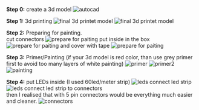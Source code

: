 **Step 0:** create a 3d model
![autocad](https://github.com/ArtiomBoo/Arduino_HexaLeaf/blob/master/images/autocad.JPG)

**Step 1:** 3d printing 
![final 3d printet model](https://github.com/ArtiomBoo/Arduino_Hexagon-LEDs/blob/master/images/20190505_114858.jpg)
![final 3d printet model](https://github.com/ArtiomBoo/Arduino_Hexagon-LEDs/blob/master/images/20190412_152043.jpg)

**Step 2:** Preparing for painting.  
cut connectors
![prepare for paiting](https://github.com/ArtiomBoo/Arduino_HexaLeaf/blob/master/images/20190505_204603.jpg)
put inside in the box
![prepare for paiting](https://github.com/ArtiomBoo/Arduino_HexaLeaf/blob/master/images/20190505_204858.jpg)
and cover with tape 
![prepare for paiting](https://github.com/ArtiomBoo/Arduino_HexaLeaf/blob/master/images/20190505_205217.jpg)

**Step 3:** Primer/Painting (if your 3d model is red color, than use grey primer first to avoid too many layers of white painting)
![primer](https://github.com/ArtiomBoo/Arduino_Hexagon-LEDs/blob/master/images/20190501_095853.jpg)
![primer2](https://github.com/ArtiomBoo/Arduino_Hexagon-LEDs/blob/master/images/20190504_130005.jpg)
![painting](https://github.com/ArtiomBoo/Arduino_Hexagon-LEDs/blob/master/images/20190504_172753.jpg)

**Step 4:** put LEDs inside (I used 60led/meter strip)
![leds](https://github.com/ArtiomBoo/Arduino_HexaLeaf/blob/master/images/20190506_071515.jpg)
connect led strip
![leds](https://github.com/ArtiomBoo/Arduino_HexaLeaf/blob/master/images/20190506_071555.jpg)
connect led strip to connectors  
then I realised that with 5 pin connectors would be everything much easier and cleaner.
![connectors](https://github.com/ArtiomBoo/Arduino_HexaLeaf/blob/master/images/hexa_pinout4_5_small.png)
